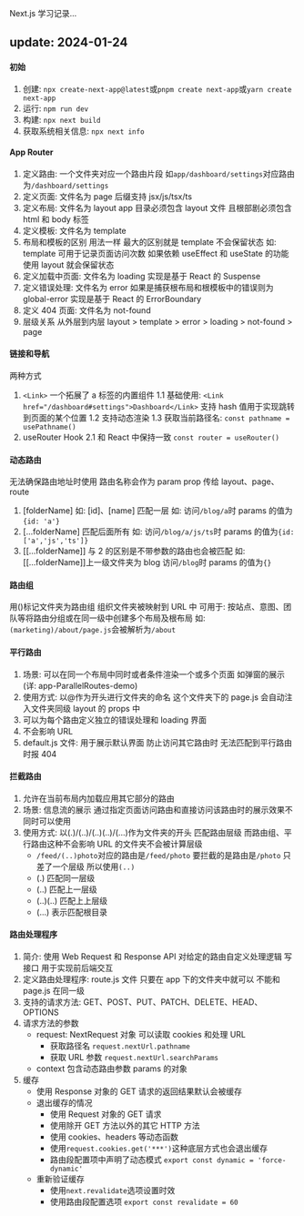 Next.js 学习记录...

## update: 2024-01-24

#### 初始

1. 创建: `npx create-next-app@latest`或`pnpm create next-app`或`yarn create next-app`
2. 运行: `npm run dev`
3. 构建: `npx next build`
4. 获取系统相关信息: `npx next info`

#### App Router

1. 定义路由: 一个文件夹对应一个路由片段 如`app/dashboard/settings`对应路由为`/dashboard/settings`
2. 定义页面: 文件名为 page 后缀支持 jsx/js/tsx/ts
3. 定义布局: 文件名为 layout
   app 目录必须包含 layout 文件 且根部剧必须包含 html 和 body 标签
4. 定义模板: 文件名为 template
5. 布局和模板的区别
   用法一样 最大的区别就是 template 不会保留状态 如: template 可用于记录页面访问次数 如果依赖 useEffect 和 useState 的功能 使用 layout 就会保留状态
6. 定义加载中页面: 文件名为 loading 实现是基于 React 的 Suspense
7. 定义错误处理: 文件名为 error 如果是捕获根布局和根模板中的错误则为 global-error 实现是基于 React 的 ErrorBoundary
8. 定义 404 页面: 文件名为 not-found
9. 层级关系 从外层到内层
   layout > template > error > loading > not-found > page

#### 链接和导航

两种方式

1. `<Link>` 一个拓展了 a 标签的内置组件
   1.1 基础使用: `<Link href="/dashboard#settings">Dashboard</Link>` 支持 hash 值用于实现跳转到页面的某个位置
   1.2 支持动态渲染
   1.3 获取当前路径名: `const pathname = usePathname()`
2. useRouter Hook
   2.1 和 React 中保持一致 `const router = useRouter()`

#### 动态路由

无法确保路由地址时使用 路由名称会作为 param prop 传给 layout、page、route

1. [folderName] 如: [id]、[name]
   匹配一层 如: 访问`/blog/a`时 params 的值为`{id: 'a'}`
2. [...folderName]
   匹配后面所有 如: 访问`/blog/a/js/ts`时 params 的值为`{id: ['a','js','ts']}`
3. [[...folderName]]
   与 2 的区别是不带参数的路由也会被匹配 如: [[...folderName]]上一级文件夹为 blog 访问`/blog`时 params 的值为`{}`

#### 路由组

用()标记文件夹为路由组 组织文件夹被映射到 URL 中 可用于: 按站点、意图、团队等将路由分组或在同一级中创建多个布局及根布局
如: `(marketing)/about/page.js`会被解析为`/about`

#### 平行路由

1. 场景: 可以在同一个布局中同时或者条件渲染一个或多个页面 如弹窗的展示(详: app-ParallelRoutes-demo)
2. 使用方式: 以@作为开头进行文件夹的命名 这个文件夹下的 page.js 会自动注入文件夹同级 layout 的 props 中
3. 可以为每个路由定义独立的错误处理和 loading 界面
4. 不会影响 URL
5. default.js 文件: 用于展示默认界面 防止访问其它路由时 无法匹配到平行路由时报 404

#### 拦截路由

1. 允许在当前布局内加载应用其它部分的路由
2. 场景: 信息流的展示 通过指定页面访问路由和直接访问该路由时的展示效果不同时可以使用
3. 使用方式: 以(.)/(..)/(..)(..)/(...)作为文件夹的开头 匹配路由层级 而路由组、平行路由这种不会影响 URL 的文件夹不会被计算层级
   - `/feed/(..)photo`对应的路由是`/feed/photo` 要拦截的是路由是`/photo` 只差了一个层级 所以使用`(..)`
   - (.) 匹配同一层级
   - (..) 匹配上一层级
   - (..)(..) 匹配上上层级
   - (...) 表示匹配根目录

#### 路由处理程序

1. 简介: 使用 Web Request 和 Response API 对给定的路由自定义处理逻辑 写接口 用于实现前后端交互
2. 定义路由处理程序: route.js 文件 只要在 app 下的文件夹中就可以 不能和 page.js 在同一级
3. 支持的请求方法: GET、POST、PUT、PATCH、DELETE、HEAD、OPTIONS
4. 请求方法的参数
   - request: NextRequest 对象 可以读取 cookies 和处理 URL
     - 获取路径名 `request.nextUrl.pathname`
     - 获取 URL 参数 `request.nextUrl.searchParams`
   - context 包含动态路由参数 params 的对象
5. 缓存
   - 使用 Response 对象的 GET 请求的返回结果默认会被缓存
   - 退出缓存的情况
     - 使用 Request 对象的 GET 请求
     - 使用除开 GET 方法以外的其它 HTTP 方法
     - 使用 cookies、headers 等动态函数
     - 使用`request.cookies.get('***')`这种底层方式也会退出缓存
     - 路由段配置项中声明了动态模式 `export const dynamic = 'force-dynamic'`
   - 重新验证缓存
     - 使用`next.revalidate`选项设置时效
     - 使用路由段配置选项 `export const revalidate = 60`
